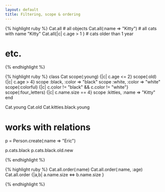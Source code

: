 ```yaml
---
layout: default
title: Filtering, scope & ordering
---
```


{% highlight ruby %}
Cat.all # all objects
Cat.all(:name => "Kitty") # all cats with name "Kitty"
Cat.all{|c| c.age > 1 } # cats older than 1 year
# etc.
{% endhighlight %}

{% highlight ruby %}
class Cat
  scope(:young) {|c| c.age <= 2}
  scope(:old) {|c| c.age > 4}
  scope :black, :color => "black"
  scope :white, :color => "white"
  scope(:colorful) {|c| c.color != "black" && c.color != "white"}
  scope(:four_letters) {|c| c.name.size == 4}
  scope :kitties, :name => "Kitty"
end

Cat.young
Cat.old
Cat.kitties.black.young

# works with relations

p = Person.create(:name => "Eric")

p.cats.black
p.cats.black.old.new

{% endhighlight %}

{% highlight ruby %}
Cat.all.order(:name)
Cat.all.order(:name, :age)
Cat.all.order {|a,b| a.name.size <=> b.name.size }

{% endhighlight %}